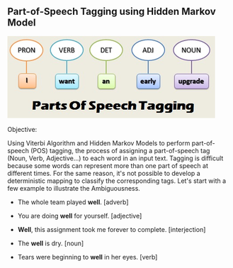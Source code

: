 ## Part-of-Speech Tagging using Hidden Markov Model

![](images/Image.jpeg)

Objective:

Using Viterbi Algorithm and Hidden Markov Models to perform part-of-speech (POS) tagging, the process of assigning a part-of-speech tag (Noun, Verb, Adjective...) to each word in an input text. Tagging is difficult because some words can represent more than one part of speech at different times. For the same reason, it's not possible to develop a deterministic mapping to classify the corresponding tags. Let's start with a few example to illustrate the Ambiguousness.

-   The whole team played **well**. [adverb]

-   You are doing **well** for yourself. [adjective]

-   **Well**, this assignment took me forever to complete. [interjection]

-   The **well** is dry. [noun]

-   Tears were beginning to **well** in her eyes. [verb]
